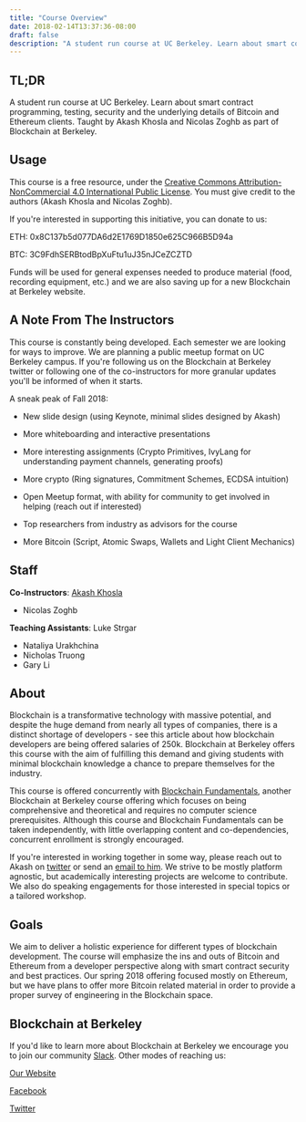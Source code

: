 ```yaml
---
title: "Course Overview"
date: 2018-02-14T13:37:36-08:00
draft: false
description: "A student run course at UC Berkeley. Learn about smart contract programming, testing, security and the underlying details of Bitcoin and Ethereum clients. Taught by Akash Khosla and Nicolas Zoghb as part of Blockchain at Berkeley." 
---
```

TL;DR
---
A student run course at UC Berkeley. Learn about smart contract programming, testing, security and the underlying details of Bitcoin and Ethereum clients. Taught by Akash Khosla and Nicolas Zoghb as part of Blockchain at Berkeley. 

Usage
---
This course is a free resource, under the [Creative Commons Attribution-NonCommercial 4.0 International Public License](https://creativecommons.org/licenses/by-nc/4.0/legalcode). You must give credit to the authors (Akash Khosla and Nicolas Zoghb).

If you're interested in supporting this initiative, you can donate to us:

ETH: 0x8C137b5d077DA6d2E1769D1850e625C966B5D94a

BTC: 3C9FdhSERBtodBpXuFtu1uJ35nJCeZCZTD

Funds will be used for general expenses needed to produce material (food, recording equipment, etc.) and we are also saving up for a new Blockchain at Berkeley website.

A Note From The Instructors
---
This course is constantly being developed. Each semester we are looking for ways to improve. We are planning a public meetup format on UC Berkeley campus. If you're following us on the Blockchain at Berkeley twitter or following one of the co-instructors for more granular updates you'll be informed of when it starts.

A sneak peak of Fall 2018:

   - New slide design (using Keynote, minimal slides designed by Akash)

   - More whiteboarding and interactive presentations

   - More interesting assignments (Crypto Primitives, IvyLang for understanding payment channels, generating proofs)

   - More crypto (Ring signatures, Commitment Schemes, ECDSA intuition)

   - Open Meetup format, with ability for community to get involved in helping (reach out if interested)

   - Top researchers from industry as advisors for the course

   - More Bitcoin (Script, Atomic Swaps, Wallets and Light Client Mechanics)

Staff
---
**Co-Instructors**:
[Akash Khosla](https://www.twitter.com/akash_khosla)
- Nicolas Zoghb

**Teaching Assistants**:
Luke Strgar
- Nataliya Urakhchina
- Nicholas Truong
- Gary Li

About
---
Blockchain is a transformative technology with massive potential, and despite the huge demand from nearly all types of companies, there is a distinct shortage of developers - see this article about how blockchain developers are being offered salaries of 250k. Blockchain at Berkeley offers this course with the aim of fulfilling this demand and giving students with minimal blockchain knowledge a chance to prepare themselves for the industry.

This course is offered concurrently with [Blockchain Fundamentals](https://blockchain.berkeley.edu/decal/sp18/fund/), another Blockchain at Berkeley course offering which focuses on being comprehensive and theoretical and requires no computer science prerequisites. Although this course and Blockchain Fundamentals can be taken independently, with little overlapping content and co-dependencies, concurrent enrollment is strongly encouraged.

If you're interested in working together in some way, please reach out to Akash on [twitter](https://www.twitter.com/akash_khosla) or send an [email to him](mailto:akash@blockchain.berkeley.edu). We strive to be mostly platform agnostic, but academically interesting projects are welcome to contribute. We also do speaking engagements for those interested in special topics or a tailored workshop.

Goals
---
We aim to deliver a holistic experience for different types of blockchain development. The course will emphasize the ins and outs of Bitcoin and Ethereum from a developer perspective along with smart contract security and best practices. Our spring 2018 offering focused mostly on Ethereum, but we have plans to offer more Bitcoin related material in order to provide a proper survey of engineering in the Blockchain space.

Blockchain at Berkeley
---
If you'd like to learn more about Blockchain at Berkeley we encourage you to join our community [Slack](http://berkeleyblockchain.slack.com/). Other modes of reaching us:

[Our Website](https://blockchain.berkeley.edu/)

[Facebook](https://www.facebook.com/BerkeleyBlockchain/)

[Twitter](https://twitter.com/calblockchain?lang=en)
